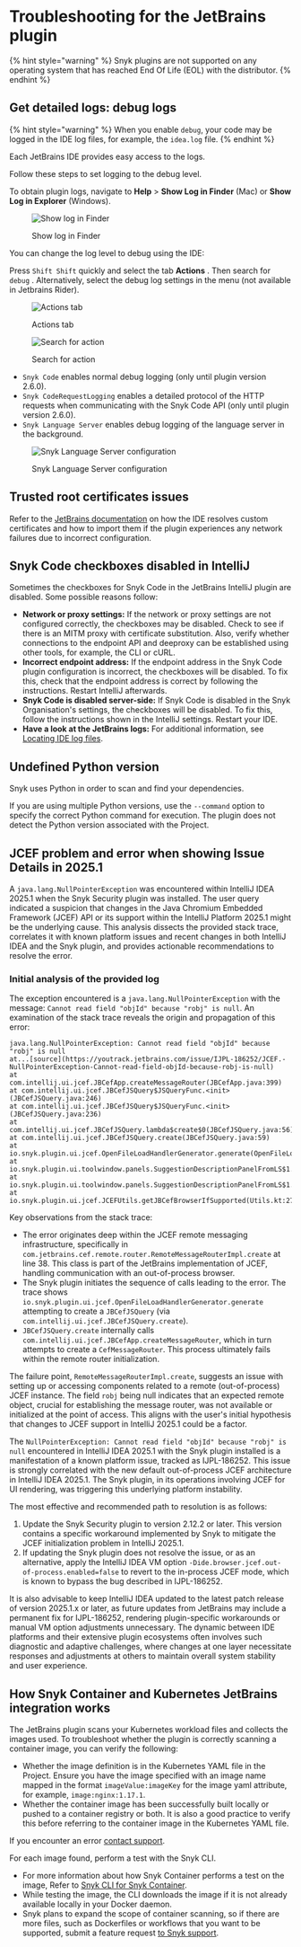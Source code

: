 # Troubleshooting for the JetBrains plugin

{% hint style="warning" %}
Snyk plugins are not supported on any operating system that has reached End Of Life (EOL) with the distributor.
{% endhint %}

## Get detailed logs: debug logs

{% hint style="warning" %}
When you enable `debug`, your code may be logged in the IDE log files, for example, the `idea.log` file.
{% endhint %}

Each JetBrains IDE provides easy access to the logs.

Follow these steps to set logging to the debug level.

To obtain plugin logs, navigate to **Help** > **Show Log in Finder** (Mac) or **Show Log in Explorer** (Windows).

<figure><img src="../../../.gitbook/assets/image (487).png" alt="Show log in Finder"><figcaption><p>Show log in Finder</p></figcaption></figure>

You can change the log level to debug using the IDE:

Press `Shift Shift` quickly and select the tab **Actions** . Then search for `debug` . Alternatively, select the debug log settings in the menu (not available in Jetbrains Rider).

<figure><img src="../../../.gitbook/assets/image (488).png" alt="Actions tab"><figcaption><p>Actions tab</p></figcaption></figure>

<figure><img src="../../../.gitbook/assets/image (489).png" alt="Search for action"><figcaption><p>Search for action</p></figcaption></figure>

* `Snyk Code` enables normal debug logging (only until plugin version 2.6.0).
* `Snyk CodeRequestLogging` enables a detailed protocol of the HTTP requests when communicating with the Snyk Code API (only until plugin version 2.6.0).
* `Snyk Language Server` enables debug logging of the language server in the background.

<figure><img src="../../../.gitbook/assets/image (490).png" alt="Snyk Language Server configuration"><figcaption><p>Snyk Language Server configuration</p></figcaption></figure>

## Trusted root certificates issues

Refer to the [JetBrains documentation](https://www.jetbrains.com/help/idea/ssl-certificates.html) on how the IDE resolves custom certificates and how to import them if the plugin experiences any network failures due to incorrect configuration.

## Snyk Code checkboxes disabled in IntelliJ

Sometimes the checkboxes for Snyk Code in the JetBrains IntelliJ plugin are disabled. Some possible reasons follow:

* **Network or proxy settings:** If the network or proxy settings are not configured correctly, the checkboxes may be disabled. Check to see if there is an MITM proxy with certificate substitution. Also, verify whether connections to the endpoint API and deeproxy can be established using other tools, for example, the CLI or cURL.
* **Incorrect endpoint address:** If the endpoint address in the Snyk Code plugin configuration is incorrect, the checkboxes will be disabled. To fix this, check that the endpoint address is correct by following the instructions. Restart IntelliJ afterwards.
* **Snyk Code is disabled server-side:** If Snyk Code is disabled in the Snyk Organisation's settings, the checkboxes will be disabled. To fix this, follow the instructions shown in the IntelliJ settings. Restart your IDE.
* **Have a look at the JetBrains logs:** For additional information, see [Locating IDE log files](https://intellij-support.jetbrains.com/hc/en-us/articles/207241085-Locating-IDE-log-files).

## Undefined Python version

Snyk uses Python in order to scan and find your dependencies.

If you are using multiple Python versions, use the `--command` option to specify the correct Python command for execution. The plugin does not detect the Python version associated with the Project.

## JCEF problem and error when showing Issue Details in 2025.1

A `java.lang.NullPointerException` was encountered within IntelliJ IDEA 2025.1 when the Snyk Security plugin was installed. The user query indicated a suspicion that changes in the Java Chromium Embedded Framework (JCEF) API or its support within the IntelliJ Platform 2025.1 might be the underlying cause. This analysis dissects the provided stack trace, correlates it with known platform issues and recent changes in both IntelliJ IDEA and the Snyk plugin, and provides actionable recommendations to resolve the error.

### Initial analysis of the provided log

The exception encountered is a `java.lang.NullPointerException` with the message: `Cannot read field "objId" because "robj" is null`. An examination of the stack trace reveals the origin and propagation of this error:

```
java.lang.NullPointerException: Cannot read field "objId" because "robj" is null
at...[source](https://youtrack.jetbrains.com/issue/IJPL-186252/JCEF.-NullPointerException-Cannot-read-field-objId-because-robj-is-null)
at com.intellij.ui.jcef.JBCefApp.createMessageRouter(JBCefApp.java:399)
at com.intellij.ui.jcef.JBCefJSQuery$JSQueryFunc.<init>(JBCefJSQuery.java:246)
at com.intellij.ui.jcef.JBCefJSQuery$JSQueryFunc.<init>(JBCefJSQuery.java:236)
at com.intellij.ui.jcef.JBCefJSQuery.lambda$create$0(JBCefJSQuery.java:56)
at com.intellij.ui.jcef.JBCefJSQuery.create(JBCefJSQuery.java:59)
at io.snyk.plugin.ui.jcef.OpenFileLoadHandlerGenerator.generate(OpenFileLoadHandlerGenerator.kt:38)
at io.snyk.plugin.ui.toolwindow.panels.SuggestionDescriptionPanelFromLS$1.invoke(JCEFDescriptionPanel.kt:53)
at io.snyk.plugin.ui.toolwindow.panels.SuggestionDescriptionPanelFromLS$1.invoke(JCEFDescriptionPanel.kt:52)
at io.snyk.plugin.ui.jcef.JCEFUtils.getJBCefBrowserIfSupported(Utils.kt:27)
```

Key observations from the stack trace:

* The error originates deep within the JCEF remote messaging infrastructure, specifically in `com.jetbrains.cef.remote.router.RemoteMessageRouterImpl.create` at line 38. This class is part of the JetBrains implementation of JCEF, handling communication with an out-of-process browser.
* The Snyk plugin initiates the sequence of calls leading to the error. The trace shows `io.snyk.plugin.ui.jcef.OpenFileLoadHandlerGenerator.generate` attempting to create a `JBCefJSQuery` (via `com.intellij.ui.jcef.JBCefJSQuery.create`).
* `JBCefJSQuery.create` internally calls `com.intellij.ui.jcef.JBCefApp.createMessageRouter`, which in turn attempts to create a `CefMessageRouter`. This process ultimately fails within the remote router initialization.

The failure point, `RemoteMessageRouterImpl.create`, suggests an issue with setting up or accessing components related to a remote (out-of-process) JCEF instance. The field `robj` being null indicates that an expected remote object, crucial for establishing the message router, was not available or initialized at the point of access. This aligns with the user's initial hypothesis that changes to JCEF support in IntelliJ 2025.1 could be a factor.

The `NullPointerException: Cannot read field "objId" because "robj" is null` encountered in IntelliJ IDEA 2025.1 with the Snyk plugin installed is a manifestation of a known platform issue, tracked as IJPL-186252. This issue is strongly correlated with the new default out-of-process JCEF architecture in IntelliJ IDEA 2025.1. The Snyk plugin, in its operations involving JCEF for UI rendering, was triggering this underlying platform instability.

The most effective and recommended path to resolution is as follows:

1. Update the Snyk Security plugin to version 2.12.2 or later. This version contains a specific workaround implemented by Snyk to mitigate the JCEF initialization problem in IntelliJ 2025.1.
2. If updating the Snyk plugin does not resolve the issue, or as an alternative, apply the IntelliJ IDEA VM option `-Dide.browser.jcef.out-of-process.enabled=false` to revert to the in-process JCEF mode, which is known to bypass the bug described in IJPL-186252.

It is also advisable to keep IntelliJ IDEA updated to the latest patch release of version 2025.1.x or later, as future updates from JetBrains may include a permanent fix for IJPL-186252, rendering plugin-specific workarounds or manual VM option adjustments unnecessary. The dynamic between IDE platforms and their extensive plugin ecosystems often involves such diagnostic and adaptive challenges, where changes at one layer necessitate responses and adjustments at others to maintain overall system stability and user experience.

## How Snyk Container and Kubernetes JetBrains integration works

The JetBrains plugin scans your Kubernetes workload files and collects the images used. To troubleshoot whether the plugin is correctly scanning a container image, you can verify the following:

* Whether the image definition is in the Kubernetes YAML file in the Project. Ensure you have the image specified with an image name mapped in the format `imageValue:imageKey` for the image yaml attribute, for example, `image:nginx:1.17.1`.
* Whether the container image has been successfully built locally or pushed to a container registry or both. It is also a good practice to verify this before referring to the container image in the Kubernetes YAML file.

If you encounter an error [contact support](https://support.snyk.io).

For each image found, perform a test with the Snyk CLI.

* For more information about how Snyk Container performs a test on the image, Refer to [Snyk CLI for Snyk Container](../../../snyk-cli/scan-and-maintain-projects-using-the-cli/snyk-cli-for-snyk-container/).
* While testing the image, the CLI downloads the image if it is not already available locally in your Docker daemon.
* Snyk plans to expand the scope of container scanning, so if there are more files, such as Dockerfiles or workflows that you want to be supported, submit a feature request [to Snyk support](https://support.snyk.io).
